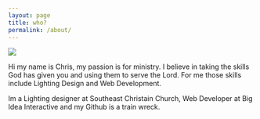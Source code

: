 ```yaml
---
layout: page
title: who?
permalink: /about/
---
```

<div class="who">
    <img src="http://www.gravatar.com/avatar/7cbe33577b339a1bc3d75eb6a9f3a0e5?s=500">
    <div class="who-content">
    <p>
    Hi my name is Chris, my passion is for ministry. I believe in taking the skills God has given you and using them to serve the Lord. For me those skills include Lighting Design and Web Development.
    </p>
    <p>
    Im a Lighting designer at Southeast Christain Church, Web Developer at Big Idea Interactive and my Github is a train wreck.
    </p>
    </div>
</div>
